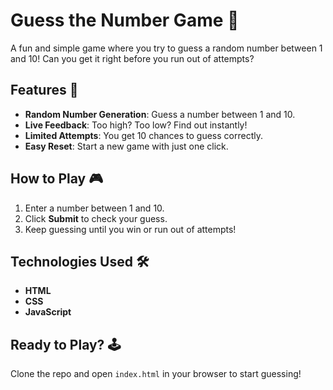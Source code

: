# Guess the Number Game 🎯

A fun and simple game where you try to guess a random number between 1 and 10! Can you get it right before you run out of attempts?

## Features 🚀
- **Random Number Generation**: Guess a number between 1 and 10.
- **Live Feedback**: Too high? Too low? Find out instantly!
- **Limited Attempts**: You get 10 chances to guess correctly.
- **Easy Reset**: Start a new game with just one click.

## How to Play 🎮
1. Enter a number between 1 and 10.
2. Click **Submit** to check your guess.
3. Keep guessing until you win or run out of attempts!

## Technologies Used 🛠️
- **HTML**
- **CSS**
- **JavaScript**

## Ready to Play? 🕹️
Clone the repo and open `index.html` in your browser to start guessing!
